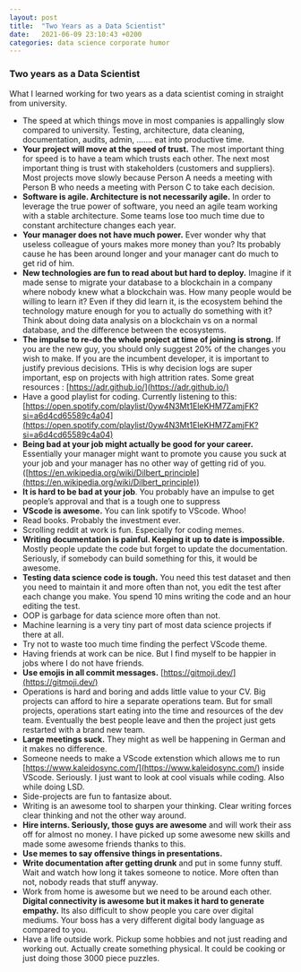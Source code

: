 ```yaml
---
layout: post
title:  "Two Years as a Data Scientist"
date:   2021-06-09 23:10:43 +0200
categories: data science corporate humor 
---
```



### Two years as a Data Scientist

What I learned working for two years as a data scientist coming in straight from
university.

* The speed at which things move in most companies is appallingly slow compared to
university. Testing, architecture, data cleaning, documentation, audits, admin,
……. eat into productive time.
* **Your project will move at the speed of trust.** The most important thing for
speed is to have a team which trusts each other. The next most important thing
is trust with stakeholders (customers and suppliers). Most projects move slowly
because Person A needs a meeting with Person B who needs a meeting with Person C
to take each decision.
* **Software is agile. Architecture is not necessarily agile.** In order to
leverage the true power of software, you need an agile team working with a
stable architecture. Some teams lose too much time due to constant architecture
changes each year.
* **Your manager does not have much power.** Ever wonder why that useless
colleague of yours makes more money than you? Its probably cause he has been
around longer and your manager cant do much to get rid of him.
* **New technologies are fun to read about but hard to deploy.** Imagine if it
made sense to migrate your database to a blockchain in a company where nobody
knew what a blockchain was. How many people would be willing to learn it? Even
if they did learn it, is the ecosystem behind the technology mature enough for
you to actually do something with it? Think about doing data analysis on a
blockchain vs on a normal database, and the difference between the ecosystems.
* **The impulse to re-do the whole project at time of joining is strong.** If you
are the new guy, you should only suggest 20% of the changes you wish to make. If
you are the incumbent developer, it is important to justify previous decisions.
THis is why decision logs are super important, esp on projects with high
attrition rates. Some great resources :
[https://adr.github.io/](https://adr.github.io/)
* Have a good playlist for coding. Currently listening to this:
[https://open.spotify.com/playlist/0yw4N3Mt1EleKHM7ZamjFK?si=a6d4cd65589c4a04](https://open.spotify.com/playlist/0yw4N3Mt1EleKHM7ZamjFK?si=a6d4cd65589c4a04)
* **Being bad at your job might actually be good for your career.** Essentially
your manager might want to promote you cause you suck at your job and your
manager has no other way of getting rid of you.
([https://en.wikipedia.org/wiki/Dilbert_principle](https://en.wikipedia.org/wiki/Dilbert_principle))
* **It is hard to be bad at your job**. You probably have an impulse to get
people’s approval and that is a tough one to suppress
* **VScode is awesome.** You can link spotify to VScode. Whoo!
* Read books. Probably the investment ever.
* Scrolling reddit at work is fun. Especially for coding memes.
* **Writing documentation is painful. Keeping it up to date is impossible.**
Mostly people update the code but forget to update the documentation. Seriously,
if somebody can build something for this, it would be awesome.
* **Testing data science code is tough.** You need this test dataset and then you
need to maintain it and more often than not, you edit the test after each change
you make. You spend 10 mins writing the code and an hour editing the test.
* OOP is garbage for data science more often than not.
* Machine learning is a very tiny part of most data science projects if there at
all.
* Try not to waste too much time finding the perfect VScode theme.
* Having friends at work can be nice. But I find myself to be happier in jobs
where I do not have friends.
* **Use emojis in all commit messages.**
[https://gitmoji.dev/](https://gitmoji.dev/)
* Operations is hard and boring and adds little value to your CV. Big projects can
afford to hire a separate operations team. But for small projects, operations
start eating into the time and resources of the dev team. Eventually the best
people leave and then the project just gets restarted with a brand new team.
* **Large meetings suck.** They might as well be happening in German and it makes
no difference.
* Someone needs to make a VScode extenstion which allows me to run
[https://www.kaleidosync.com/](https://www.kaleidosync.com/) inside VScode.
Seriously. I just want to look at cool visuals while coding. Also while doing
LSD.
* Side-projects are fun to fantasize about.
* Writing is an awesome tool to sharpen your thinking. Clear writing forces clear
thinking and not the other way around.
* **Hire interns. Seriously, those guys are awesome** and will work their ass off
for almost no money. I have picked up some awesome new skills and made some
awesome friends thanks to this.
* **Use memes to say offensive things in presentations.**
* **Write documentation after getting drunk** and put in some funny stuff. Wait
and watch how long it takes someone to notice. More often than not, nobody reads
that stuff anyway.
* Work from home is awesome but we need to be around each other. **Digital
connectivity is awesome but it makes it hard to generate empathy.** Its also
difficult to show people you care over digital mediums. Your boss has a very
different digital body language as compared to you.
* Have a life outside work. Pickup some hobbies and not just reading and working
out. Actually create something physical. It could be cooking or just doing those
3000 piece puzzles.
